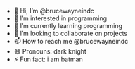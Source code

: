 - 👋 Hi, I’m @brucewayneindc
- 👀 I’m interested in programming
- 🌱 I’m currently learning programming
- 💞️ I’m looking to collaborate on projects
- 📫 How to reach me @brucewayneindc
- 😄 Pronouns: dark knight
- ⚡ Fun fact: i am batman

<!---
brucewayneindc/brucewayneindc is a ✨ special ✨ repository because its `README.md` (this file) appears on your GitHub profile.
You can click the Preview link to take a look at your changes.
--->
